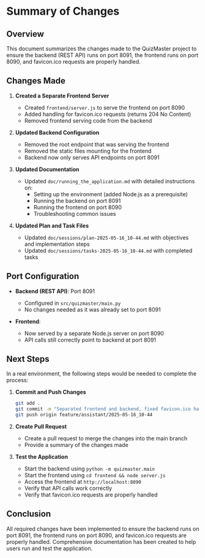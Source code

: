 # Summary of Changes

## Overview

This document summarizes the changes made to the QuizMaster project to ensure the backend (REST API) runs on port 8091, the frontend runs on port 8090, and favicon.ico requests are properly handled.

## Changes Made

1. **Created a Separate Frontend Server**
   - Created `frontend/server.js` to serve the frontend on port 8090
   - Added handling for favicon.ico requests (returns 204 No Content)
   - Removed frontend serving code from the backend

2. **Updated Backend Configuration**
   - Removed the root endpoint that was serving the frontend
   - Removed the static files mounting for the frontend
   - Backend now only serves API endpoints on port 8091

3. **Updated Documentation**
   - Updated `doc/running_the_application.md` with detailed instructions on:
     - Setting up the environment (added Node.js as a prerequisite)
     - Running the backend on port 8091
     - Running the frontend on port 8090
     - Troubleshooting common issues

4. **Updated Plan and Task Files**
   - Updated `doc/sessions/plan-2025-05-16_10-44.md` with objectives and implementation steps
   - Updated `doc/sessions/tasks-2025-05-16_10-44.md` with completed tasks

## Port Configuration

- **Backend (REST API)**: Port 8091
  - Configured in `src/quizmaster/main.py`
  - No changes needed as it was already set to port 8091

- **Frontend**: 
  - Now served by a separate Node.js server on port 8090
  - API calls still correctly point to backend at port 8091

## Next Steps

In a real environment, the following steps would be needed to complete the process:

1. **Commit and Push Changes**
   ```bash
   git add .
   git commit -m "Separated frontend and backend, fixed favicon.ico handling"
   git push origin feature/assistant/2025-05-16_10-44
   ```

2. **Create Pull Request**
   - Create a pull request to merge the changes into the main branch
   - Provide a summary of the changes made

3. **Test the Application**
   - Start the backend using `python -m quizmaster.main`
   - Start the frontend using `cd frontend && node server.js`
   - Access the frontend at `http://localhost:8090`
   - Verify that API calls work correctly
   - Verify that favicon.ico requests are properly handled

## Conclusion

All required changes have been implemented to ensure the backend runs on port 8091, the frontend runs on port 8090, and favicon.ico requests are properly handled. Comprehensive documentation has been created to help users run and test the application.
